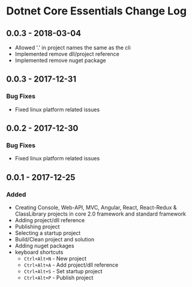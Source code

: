 # Dotnet Core Essentials Change Log

## 0.0.3 - 2018-03-04

- Allowed '.' in project names the same as the cli
- Implemented remove dll/project reference
- Implemented remove nuget package

## 0.0.3 - 2017-12-31

### Bug Fixes

- Fixed linux platform related issues

## 0.0.2 - 2017-12-30

### Bug Fixes

- Fixed linux platform related issues

## 0.0.1 - 2017-12-25

### Added

- Creating Console, Web-API, MVC, Angular, React, React-Redux & ClassLibrary projects in core 2.0 framework and standard framework
- Adding project/dll reference
- Publishing project
- Selecting a startup project
- Build/Clean project and solution
- Adding nuget packages
- keyboard shortcuts
  - `Ctrl+Alt+N` - New project
  - `Ctrl+Alt+A` - Add project/dll reference
  - `Ctrl+Alt+S` - Set startup project
  - `Ctrl+Alt+P` - Publish project